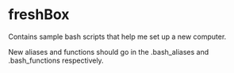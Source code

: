 # freshBox
Contains sample bash scripts that help me set up a new computer.

New aliases and functions should go in the .bash_aliases and .bash_functions respectively.